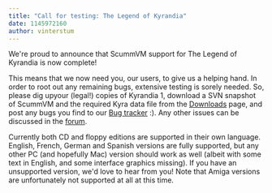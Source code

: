 ```yaml
---
title: "Call for testing: The Legend of Kyrandia"
date: 1145972160
author: vinterstum
---
```


We're proud to announce that ScummVM support for The Legend of Kyrandia is now complete!

This means that we now need you, our users, to give us a helping hand. In order to root out any remaining bugs, extensive testing is sorely needed. So, please dig upyour (legal!) copies of Kyrandia 1, download a SVN snapshot of ScummVM and the required Kyra data file from the [Downloads](/downloads/#daily) page, and post any bugs you find to our [Bug tracker](http://bugs.scummvm.org/) :). Any other issues can be discussed in the [forum](http://forums.scummvm.org/viewtopic.php?p=8176).

Currently both CD and floppy editions are supported in their own language. English, French, German and Spanish versions are fully supported, but any other PC (and hopefully Mac) version should work as well (albeit with some text in English, and some interface graphics missing). If you have an unsupported version, we'd love to hear from you! Note that Amiga versions are unfortunately not supported at all at this time.
